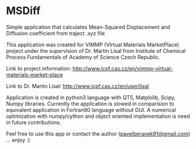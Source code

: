# MSDiff
Simple application that calculates Mean-Squared Displacement and Diffusion coefficient from traject .xyz file

This application was created for VIMMP (VIrtual Materials MarketPlace) project under the supervision of Dr. Martin Lísal from Institute of Chemical Process Fundamentals of Academy of Science Czech Republic.

Link to project information:
http://www.icpf.cas.cz/en/vimmp-virtual-materials-market-place

Link to Dr. Martin Lisal:
http://www.icpf.cas.cz/en/user/lisal

Application is created in python3 language with QT5, Matplolib, Scipy, Numpy libraries. Currently the application is slowed in comparision to equivalent application in Fortran90 language without GUI. A numerical optimization with numpy/cython and object oriented implementation is need in future contributions.

Feel free to use this app or contact the author (pavelberanek91@gmail.com) ... enjoy :)
